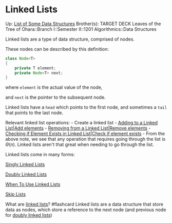 # Linked Lists

Up: [List of Some Data Structures](list_of_some_data_structures)
Brother(s):
TARGET DECK
Leaves of the Tree of Ohara::Branch I::Semester II::1201 Algorithmics::Data Structures

Linked lists are a type of data structure, comprised of nodes.

These nodes can be described by this definition:

```java
class Node<T>
{
	private T element;
	private Node<T> next;
}
```

where `element` is the actual value of the node,

and `next` is the pointer to the subsequent node.

Linked lists have a `head` which points to the first node,
and sometimes a `tail` that points to the last node.

Relevant linked list operations:
	 - Create a linked list
	 - [Adding to a Linked List|Add elements](adding_to_a_linked_list|add_elements)
	 - [Removing from a Linked List|Remove elements](removing_from_a_linked_list|remove_elements)
	 - [Checking if Element Exists in Linked List|Check if element exists](checking_if_element_exists_in_linked_list|check_if_element_exists)
	 - From the above note, we see that any operation that requires going through the list is $\Theta (n)$. Linked lists aren't that great when needing to go through the list.

Linked lists come in many forms:

[Singly Linked Lists](singly_linked_lists)

[Doubly Linked Lists](doubly_linked_lists)

[When To Use Linked Lists](when_to_use_linked_lists)

[Skip Lists](skip_lists)

What are [linked lists](linked_lists)? #flashcard 
Linked lists are a data structure that store data as nodes, which store a reference to the next node (and previous node for [doubly linked lists](doubly_linked_lists))














































